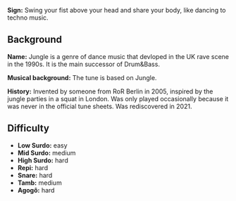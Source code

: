 **Sign:** Swing your fist above your head and share your body, like dancing to techno music.

## Background

**Name:** Jungle is a genre of dance music that devloped in the UK rave scene in the 1990s. It is the main successor of Drum&Bass.

**Musical background:** The tune is based on Jungle.

**History:** Invented by someone from RoR Berlin in 2005, inspired by the jungle parties in a squat in London. Was only played occasionally because it was never in the official tune sheets. Was rediscovered in 2021.

## Difficulty

* **Low Surdo:** easy
* **Mid Surdo:** medium
* **High Surdo:** hard
* **Repi:** hard
* **Snare:** hard
* **Tamb:** medium
* **Agogô:** hard